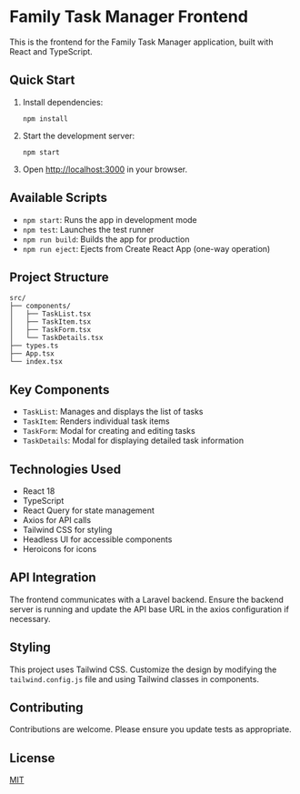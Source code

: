 # Family Task Manager Frontend

This is the frontend for the Family Task Manager application, built with React and TypeScript.

## Quick Start

1. Install dependencies:
   ```
   npm install
   ```

2. Start the development server:
   ```
   npm start
   ```

3. Open [http://localhost:3000](http://localhost:3000) in your browser.

## Available Scripts

- `npm start`: Runs the app in development mode
- `npm test`: Launches the test runner
- `npm run build`: Builds the app for production
- `npm run eject`: Ejects from Create React App (one-way operation)

## Project Structure

```
src/
├── components/
│   ├── TaskList.tsx
│   ├── TaskItem.tsx
│   ├── TaskForm.tsx
│   └── TaskDetails.tsx
├── types.ts
├── App.tsx
└── index.tsx
```

## Key Components

- `TaskList`: Manages and displays the list of tasks
- `TaskItem`: Renders individual task items
- `TaskForm`: Modal for creating and editing tasks
- `TaskDetails`: Modal for displaying detailed task information

## Technologies Used

- React 18
- TypeScript
- React Query for state management
- Axios for API calls
- Tailwind CSS for styling
- Headless UI for accessible components
- Heroicons for icons

## API Integration

The frontend communicates with a Laravel backend. Ensure the backend server is running and update the API base URL in the axios configuration if necessary.

## Styling

This project uses Tailwind CSS. Customize the design by modifying the `tailwind.config.js` file and using Tailwind classes in components.

## Contributing

Contributions are welcome. Please ensure you update tests as appropriate.

## License

[MIT](https://choosealicense.com/licenses/mit/)